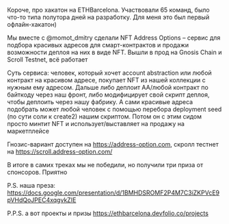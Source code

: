 Короче, про хакатон на ETHBarcelona. Участвовали 65 команд, было что-то типа полутора дней на разработку. Для меня это был первый офлайн-хакатон)

Мы вместе с @momot_dmitry сделали NFT Address Options – сервис для подбора красивых адресов для смарт-контрактов и продажи возможности деплоя на них в виде NFT. Вышли в прод на Gnosis Chain и Scroll Testnet, всё работает

Суть сервиса: человек, который хочет account abstraction или любой контракт на красивом адресе, покупает NFT из нашей коллекции с нужным ему адресом. Дальше либо деплоит AA/любой контракт по байткоду через наш фронт, либо модифицирует свой скрипт деплоя, чтобы деплоить через нашу фабрику.
А сами красивые адреса подобрать может любой человек с помощью перебора deployment seed (по сути соли к create2) нашим скриптом. Потом он с этим сидом просто минтит NFT и использует/выставляет на продажу на маркетплейсе

Гнозис-вариант доступен на https://address-option.com, скролл тестнет на https://scroll.address-option.com/

В итоге в самих треках мы не победили, но получили три приза от спонсоров. Приятно

P.S. наша преза: https://docs.google.com/presentation/d/1BMHDSROMF2P4M7C3iZKPVcE9pVHdQoJPEC4xqgvkZIE

P.P.S. а вот проекты и призы https://ethbarcelona.devfolio.co/projects